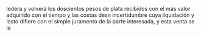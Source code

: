 ledera y volverá los doscientos pesos de plata recibidos con el más valor adquirido con el tiempo y las costas desn incertidumbre cuya liquidación y lasto difiere con el simple juramento de la parte interesada, y esta venta se la